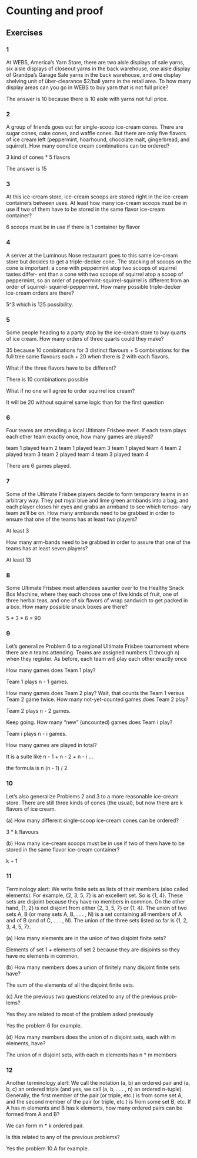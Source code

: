 # Counting and proof

## Exercises

### 1

At WEBS, America’s Yarn Store, there are two aisle displays of sale yarns,
six aisle displays of closeout yarns in the back warehouse, one aisle display
of Grandpa’s Garage Sale yarns in the back warehouse, and one display
shelving unit of über-clearance $2/ball yarns in the retail area. To how many
display areas can you go in WEBS to buy yarn that is not full price?

The answer is 10 because there is 10 aisle with yarns not full price.

### 2
A group of friends goes out for single-scoop ice-cream cones. There are
sugar cones, cake cones, and waffle cones. But there are only five flavors
of ice cream left (peppermint, hoarhound, chocolate malt, gingerbread, and
squirrel). How many cone/ice cream combinations can be ordered?

3 kind of cones * 5 flavors

The answer is 15

### 3

At this ice-cream store, ice-cream scoops are stored right in the ice-cream
containers between uses. At least how many ice-cream scoops must be in
use if two of them have to be stored in the same flavor ice-cream container?

6 scoops must be in use if there is 1 container by flavor 
 
### 4

A server at the Luminous Nose restaurant goes to this same ice-cream store
but decides to get a triple-decker cone. The stacking of scoops on the cone is
important: a cone with peppermint atop two scoops of squirrel tastes differ-
ent than a cone with two scoops of squirrel atop a scoop of peppermint, so an
order of peppermint-squirrel-squirrel is different from an order of squirrel-
squirrel-peppermint. How many possible triple-decker ice-cream orders are
there?


5^3 which is 125 possibility.

### 5

Some people heading to a party stop by the ice-cream store to buy quarts of
ice cream. How many orders of three quarts could they make?

35  because 10 combinations for 3 distinct flavours + 5 combinations for the full tree same flavours each + 20 when there is 2 with each flavors. 

What if the three flavors have to be different? 

There is 10 combinations possible

What if no one will agree to order squirrel ice cream?

It will be 20 without squirrel same logic than for the first question

### 6

Four teams are attending a local Ultimate Frisbee meet. If each team plays
each other team exactly once, how many games are played?

team 1 played team 2
team 1 played team 3
team 1 played team 4
team 2 played team 3
team 2 played team 4
team 3 played team 4

There are 6 games played.

### 7

Some of the Ultimate Frisbee players decide to form temporary teams in
an arbitrary way. They put royal blue and lime green armbands into a bag,
and each player closes hir eyes and grabs an armband to see which tempo-
rary team ze’ll be on. How many armbands need to be grabbed in order
to ensure that one of the teams has at least two players? 

At least 3 

How many arm-bands need to be grabbed in order to assure that one of the teams has at least
seven players?

At least 13 

### 8

Some Ultimate Frisbee meet attendees saunter over to the Healthy Snack
Box Machine, where they each choose one of five kinds of fruit, one of
three herbal teas, and one of six flavors of wrap sandwich to get packed in
a box. How many possible snack boxes are there?

5 * 3 * 6 = 90


### 9

Let’s generalize Problem 6 to a regional Ultimate Frisbee tournament where
there are n teams attending. Teams are assigned numbers (1 through n) when
they register. As before, each team will play each other exactly once

How many games does Team 1 play?

Team 1 plays n - 1 games.

How many games does Team 2 play? Wait, that counts the Team 1
versus Team 2 game twice. How many not-yet-counted games does
Team 2 play?

Team 2 plays n - 2 games.

Keep going. How many “new” (uncounted) games does Team i play?

Team i plays n - i games.

How many games are played in total?

It is a suite like n - 1 + n - 2 + n - i ...

the formula is n (n - 1) / 2

### 10

Let’s also generalize Problems 2 and 3 to a more reasonable ice-cream store.
There are still three kinds of cones (the usual), but now there are k flavors
of ice cream.

(a) How many different single-scoop ice-cream cones can be ordered?

3 * k flavours 

(b) How many ice-cream scoops must be in use if two of them have to be stored in the same flavor ice-cream container?

k + 1 

### 11

Terminology alert: We write finite sets as lists of their members (also called
elements). For example, {2, 3, 5, 7} is an excellent set. So is {1, 4}. These
sets are disjoint because they have no members in common. On the other
hand, {1, 2} is not disjoint from either {2, 3, 5, 7} or {1, 4}. The union of
two sets A, B (or many sets A, B, . . . , N) is a set containing all members of
A and of B (and of C, . . . , N). The union of the three sets listed so far is
{1, 2, 3, 4, 5, 7}.

(a) How many elements are in the union of two disjoint finite sets?

Elements of set 1 + elements of set 2 because they are disjoints so they have no elements in common.

(b) How many members does a union of finitely many disjoint finite sets
have?

The sum of the elements of all the disjoint finite sets.

(c) Are the previous two questions related to any of the previous prob-
lems?

Yes they are related to most of the problem asked previously

Yes the problem 6 for example.

(d) How many members does the union of n disjoint sets, each with m
elements, have?

The union of n disjoint sets, with each m elements has n * m members

### 12

Another terminology alert: We call the notation (a, b) an ordered pair and
(a, b, c) an ordered triple (and yes, we call (a, b, . . . , n) an ordered n-tuple).
Generally, the first member of the pair (or triple, etc.) is from some set A,
and the second member of the pair (or triple, etc.) is from some set B, etc.
If A has m elements and B has k elements, how many ordered pairs can be
formed from A and B? 

We can form  m * k ordered pair.

Is this related to any of the previous problems?

Yes the problem 10.A for example.


